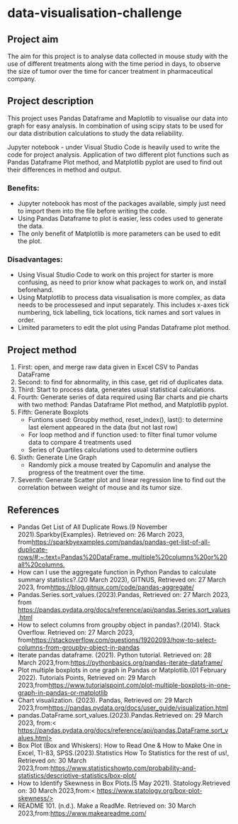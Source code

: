 # data-visualisation-challenge

## ****Project aim****

The aim for this project is to analyse data collected in mouse study with the use of different treatments along with the time period in days, to observe the size of tumor over the time for cancer treatment in pharmaceutical company. 


## **Project description**

This project uses Pandas Dataframe and Maplotlib to visualise our data into graph for easy analysis. In combination of using scipy stats to be used for our data distribution calculations to study the data reliability.

Jupyter notebook - under Visual Studio Code is heavily used to write the code for project analysis. 
Application of two different plot functions such as Pandas Dataframe Plot method, and Matplotlib pyplot are used to find out their differences in method and output. 


### **Benefits:**
 - Jupyter notebook has most of the packages available, simply just need to import them into the file before writing the code.
 - Using Pandas Dataframe to plot is easier, less codes used to generate the data.
 - The only benefit of Matplotlib is more parameters can be used to edit the plot.
 
### **Disadvantages:**
 - Using Visual Studio Code to work on this project for starter is more confusing, as need to prior know what packages to work on, and install beforehand. 
 - Using Matplotlib to process data visualisation is more complex, as data needs to be processesed and input separately. This includes x-axes tick numbering, tick labelling, tick locations, tick names and sort values in order.
 - Limited parameters to edit the plot using Pandas Dataframe plot method. 

## **Project method**

 1. First: open, and merge raw data given in Excel CSV to Pandas DataFrame
 2. Second: to find for abnormality, in this case, get rid of duplicates data. 
 3. Third: Start to process data, generates usual statistical calculations. 
 4. Fourth: Generate series of data required using Bar charts and pie charts with two method: Pandas Dataframe Plot method, and Matplotlib pyplot.
 5. Fifth: Generate Boxplots
     - Funtions used: Groupby method, reset_index(), last(): to determine last element appeared in the data (but not last row)
     - For loop method and if function used: to filter final tumor volume data to compare 4 treatments used
     - Series of Quartiles calculations used to determine outliers
 6. Sixth: Generate Line Graph
      - Randomly pick a mouse treated by Capomulin and analyse the progress of the treatment over the time. 
 7. Seventh: Generate Scatter plot and linear regression line to find out the correlation between weight of mouse and its tumor size. 
   
 ## **References**

   - Pandas Get List of All Duplicate Rows.(9 November 2021).Sparkby{Examples}. Retrieved on: 26 March 2023, from<https://sparkbyexamples.com/pandas/pandas-get-list-of-all-duplicate-rows/#:~:text=Pandas%20DataFrame.,multiple%20columns%20or%20all%20columns.>
   - How can I use the aggregate function in Python Pandas to calculate summary statistics?.(20 March 2023), GITNUS, Retrieved on: 27 March 2023, from<https://blog.gitnux.com/code/pandas-aggregate/>
   - Pandas.Series.sort_values.(2023).Pandas, Retrieved on: 27 March 2023, from <https://pandas.pydata.org/docs/reference/api/pandas.Series.sort_values.html>
   - How to select columns from groupby object in pandas?.(2014). Stack Overflow. Retrieved on: 27 March 2023, from<https://stackoverflow.com/questions/19202093/how-to-select-columns-from-groupby-object-in-pandas>
   - Iterate pandas dataframe. (2021). Python tutorial. Retrieved on: 28 March 2023,from:<https://pythonbasics.org/pandas-iterate-dataframe/>
   - Plot multiple boxplots in one graph in Pandas or Matplotlib.(01 February 2022). Tutorials Points, Retrieved on: 29 March 2023,from<https://www.tutorialspoint.com/plot-multiple-boxplots-in-one-graph-in-pandas-or-matplotlib>
   - Chart visualization. (2023). Pandas, Retrieved on: 29 March 2023,from<https://pandas.pydata.org/docs/user_guide/visualization.html>
   - pandas.DataFrame.sort_values.(2023).Pandas.Retrieved on: 29 March 2023, from:< https://pandas.pydata.org/docs/reference/api/pandas.DataFrame.sort_values.html>
   - Box Plot (Box and Whiskers): How to Read One & How to Make One in Excel, TI-83, SPSS.(2023).Statistics How To Statistics for the rest of us!, Retrieved on: 30 March 2023,from:<https://www.statisticshowto.com/probability-and-statistics/descriptive-statistics/box-plot/>
   - How to Identify Skewness in Box Plots.(5 May 2021). Statology.Retrieved on: 30 March 2023,from:< https://www.statology.org/box-plot-skewness/>
   - README 101. (n.d.). Make a ReadMe. Retrieved on: 30 March 2023,from:<https://www.makeareadme.com/>

